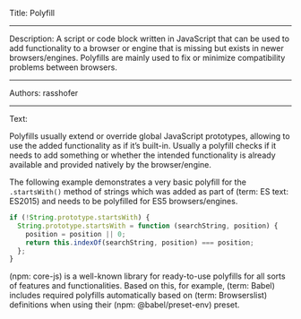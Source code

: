 Title: Polyfill

-----

Description: A script or code block written in JavaScript that can be used to add functionality to a browser or engine that is missing but exists in newer browsers/engines. Polyfills are mainly used to fix or minimize compatibility problems between browsers.

-----

Authors: rasshofer

-----

Text:

Polyfills usually extend or override global JavaScript prototypes, allowing to use the added functionality as if it’s built-in. Usually a polyfill checks if it needs to add something or whether the intended functionality is already available and provided natively by the browser/engine.

The following example demonstrates a very basic polyfill for the `.startsWith()` method of strings which was added as part of (term: ES text: ES2015) and needs to be polyfilled for ES5 browsers/engines.

```js
if (!String.prototype.startsWith) {
  String.prototype.startsWith = function (searchString, position) {
    position = position || 0;
    return this.indexOf(searchString, position) === position;
  };
}
```

(npm: core-js) is a well-known library for ready-to-use polyfills for all sorts of features and functionalities. Based on this, for example, (term: Babel) includes required polyfills automatically based on (term: Browserslist) definitions when using their (npm: @babel/preset-env) preset.
